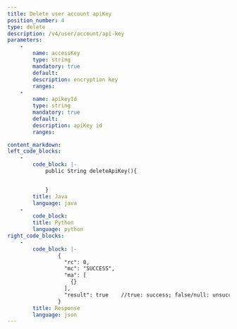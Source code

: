 ```yaml
---
title: Delete user account apiKey
position_number: 4
type: delete
description: /v4/user/account/api-key
parameters:
    -
        name: accessKey
        type: string
        mandatory: true
        default:
        description: encryption key
        ranges:
    -
        name: apikeyId
        type: string
        mandatory: true
        default:
        description: apiKey id
        ranges:

content_markdown:
left_code_blocks:
    -
        code_block: |-
            public String deleteApiKey(){


            }
        title: Java
        language: java
    -
        code_block:
        title: Python
        language: python
right_code_blocks:
    -
        code_block: |-
                {
                  "rc": 0,
                  "mc": "SUCCESS",
                  "ma": [
                    {}
                  ],
                  "result": true    //true: success; false/null: unsuccess
                }
        title: Response
        language: json
---
```

